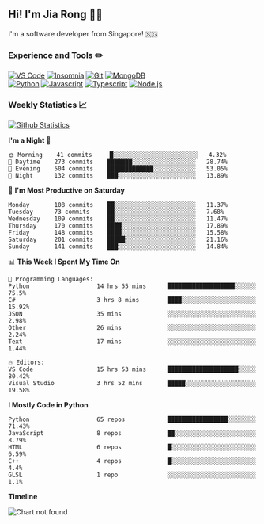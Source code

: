 ## Hi! I'm Jia Rong 👋🏻

I'm a software developer from Singapore! 🇸🇬

### Experience and Tools ✏️
[![VS Code](https://img.shields.io/badge/VS%20Code-007acc?style=for-the-badge&logo=visual-studio-code&logoColor=white)](https://code.visualstudio.com)
[![Insomnia](https://img.shields.io/badge/Insomina-5849be?style=for-the-badge&logo=insomnia&logoColor=white)](https://insomnia.rest/)
[![Git](https://img.shields.io/badge/Git-f05032?style=for-the-badge&logo=git&logoColor=white)](https://git-scm.com/)
[![MongoDB](https://img.shields.io/badge/MongoDB-47a248?style=for-the-badge&logo=mongodb&logoColor=white)](https://www.mongodb.com/)    
[![Python](https://img.shields.io/badge/Python-3776ab?style=for-the-badge&logo=python&logoColor=white)](https://www.python.org/)
[![Javascript](https://img.shields.io/badge/Javascript-f7df1e?style=for-the-badge&logo=javascript&logoColor=white)](https://developer.mozilla.org/en-US/docs/Web/JavaScript)
[![Typescript](https://img.shields.io/badge/Typescript-007acc?style=for-the-badge&logo=typescript&logoColor=white)](https://www.typescriptlang.org/)
[![Node.js](https://img.shields.io/badge/Node.js-339933?style=for-the-badge&logo=node.js&logoColor=white)](https://nodejs.org/en/)

### Weekly Statistics 📈
[![Github Statistics](https://github-readme-stats.vercel.app/api?username=fourjr&count_private=true)](https://github.com/anuraghazra/github-readme-stats)

<!--START_SECTION:waka-->
**I'm a Night 🦉** 

```text
🌞 Morning    41 commits     █░░░░░░░░░░░░░░░░░░░░░░░░   4.32% 
🌆 Daytime    273 commits    ███████░░░░░░░░░░░░░░░░░░   28.74% 
🌃 Evening    504 commits    █████████████░░░░░░░░░░░░   53.05% 
🌙 Night      132 commits    ███░░░░░░░░░░░░░░░░░░░░░░   13.89%

```
📅 **I'm Most Productive on Saturday** 

```text
Monday       108 commits    ██░░░░░░░░░░░░░░░░░░░░░░░   11.37% 
Tuesday      73 commits     ██░░░░░░░░░░░░░░░░░░░░░░░   7.68% 
Wednesday    109 commits    ██░░░░░░░░░░░░░░░░░░░░░░░   11.47% 
Thursday     170 commits    ████░░░░░░░░░░░░░░░░░░░░░   17.89% 
Friday       148 commits    ████░░░░░░░░░░░░░░░░░░░░░   15.58% 
Saturday     201 commits    █████░░░░░░░░░░░░░░░░░░░░   21.16% 
Sunday       141 commits    ███░░░░░░░░░░░░░░░░░░░░░░   14.84%

```


📊 **This Week I Spent My Time On** 

```text
💬 Programming Languages: 
Python                   14 hrs 55 mins      ███████████████████░░░░░░   75.5% 
C#                       3 hrs 8 mins        ████░░░░░░░░░░░░░░░░░░░░░   15.92% 
JSON                     35 mins             ░░░░░░░░░░░░░░░░░░░░░░░░░   2.98% 
Other                    26 mins             ░░░░░░░░░░░░░░░░░░░░░░░░░   2.24% 
Text                     17 mins             ░░░░░░░░░░░░░░░░░░░░░░░░░   1.44%

🔥 Editors: 
VS Code                  15 hrs 53 mins      ████████████████████░░░░░   80.42% 
Visual Studio            3 hrs 52 mins       █████░░░░░░░░░░░░░░░░░░░░   19.58%

```

**I Mostly Code in Python** 

```text
Python                   65 repos            █████████████████░░░░░░░░   71.43% 
JavaScript               8 repos             ██░░░░░░░░░░░░░░░░░░░░░░░   8.79% 
HTML                     6 repos             █░░░░░░░░░░░░░░░░░░░░░░░░   6.59% 
C++                      4 repos             █░░░░░░░░░░░░░░░░░░░░░░░░   4.4% 
GLSL                     1 repo              ░░░░░░░░░░░░░░░░░░░░░░░░░   1.1%

```


**Timeline**

![Chart not found](https://raw.githubusercontent.com/fourjr/fourjr/master/charts/bar_graph.png) 


<!--END_SECTION:waka-->

